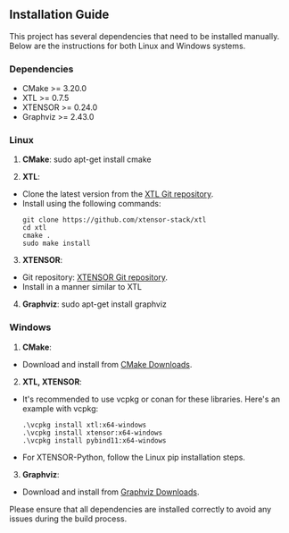 ## Installation Guide

This project has several dependencies that need to be installed manually. Below are the instructions for both Linux and Windows systems.

### Dependencies
- CMake >= 3.20.0
- XTL >= 0.7.5
- XTENSOR >= 0.24.0
- Graphviz >= 2.43.0

### Linux

1. **CMake**: 
sudo apt-get install cmake


2. **XTL**:
- Clone the latest version from the [XTL Git repository](https://github.com/xtensor-stack/xtl).
- Install using the following commands:
  ```
  git clone https://github.com/xtensor-stack/xtl
  cd xtl
  cmake .
  sudo make install
  ```

3. **XTENSOR**:
- Git repository: [XTENSOR Git repository](https://github.com/xtensor-stack/xtensor).
- Install in a manner similar to XTL

4. **Graphviz**:
sudo apt-get install graphviz


### Windows

1. **CMake**:
- Download and install from [CMake Downloads](https://cmake.org/download/).

2. **XTL, XTENSOR**:
- It's recommended to use vcpkg or conan for these libraries. Here's an example with vcpkg:
  ```
  .\vcpkg install xtl:x64-windows
  .\vcpkg install xtensor:x64-windows
  .\vcpkg install pybind11:x64-windows
  ```
- For XTENSOR-Python, follow the Linux pip installation steps.

3. **Graphviz**:
- Download and install from [Graphviz Downloads](https://graphviz.org/download/).

Please ensure that all dependencies are installed correctly to avoid any issues during the build process.
